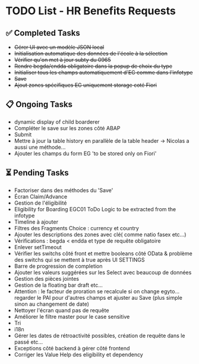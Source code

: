 # TODO List - HR Benefits Requests

## ✅ Completed Tasks
- ~~Gérer UI avec un modèle JSON local~~
- ~~Initialisation automatique des données de l'école à la sélection~~
- ~~Vérifier qu'on met à jour subty du 0965~~
- ~~Rendre begda/endda obligatoire dans la popup de choix du type~~
- ~~Initialiser tous les champs automatiquement d'EG comme dans l'infotype~~
- ~~Save~~
- ~~Ajout zones spécifiques EG uniquement storage coté Fiori~~

## 📋 Ongoing Tasks

- dynamic display of child boarderer
- Compléter le save sur les zones côté ABAP   
- Submit
- Mettre à jour la table history en parallèle de la table header -> Nicolas a aussi une méthode...
- Ajouter les champs du form EG 'to be stored only on Fiori'

## ⏳ Pending Tasks

- Factoriser dans des méthodes du 'Save'
- Écran Claim/Advance
- Gestion de l'éligibilité
- Eligibility for Boarding	EGC01	ToDo	Logic to be extracted from the infotype
- Timeline à ajouter
- Filtres des Fragments Choice : currency et country
- Ajouter les descriptions des zones avec clé( comme natio fasex etc...)
- Vérifications : begda < endda et type de requête obligatoire
- Enlever setTimeout
- Vérifier les switchs côté front et mettre booleans côté OData & problème des switchs qui se mettent à true après UI SETTINGS
- Barre de progression de completion
- Ajouter les valeurs suggérées sur les Select avec beaucoup de données
- Gestion des pièces jointes
- Gestion de la floating bar draft etc...
- Attention : le facteur de proration se recalcule si on change egyto... regarder le PAI pour d'autres champs et ajuster au Save (plus simple sinon au changement de date)
- Nettoyer l'écran quand pas de requête
- Améliorer le filtre master pour le case sensitive
- Tri
- i18n
- Gérer les dates de rétroactivité possibles, création de requête dans le passé etc...
- Exceptions côté backend à gérer côté frontend
- Corriger les Value Help des eligibility et dependency
